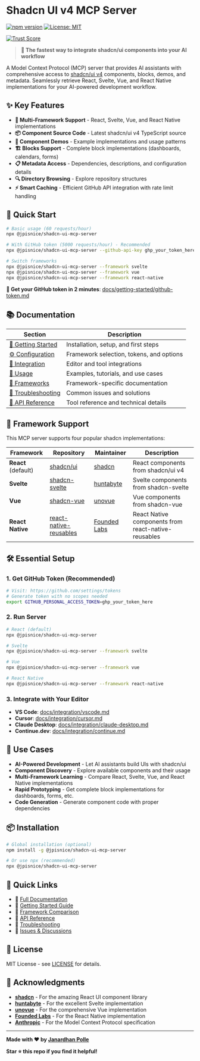 # Shadcn UI v4 MCP Server

[![npm version](https://badge.fury.io/js/@jpisnice%2Fshadcn-ui-mcp-server.svg)](https://badge.fury.io/js/@jpisnice%2Fshadcn-ui-mcp-server)
[![License: MIT](https://img.shields.io/badge/License-MIT-yellow.svg)](https://opensource.org/licenses/MIT)

[![Trust Score](https://archestra.ai/mcp-catalog/api/badge/quality/Jpisnice/shadcn-ui-mcp-server)](https://archestra.ai/mcp-catalog/jpisnice__shadcn-ui-mcp-server)

> **🚀 The fastest way to integrate shadcn/ui components into your AI workflow**

A Model Context Protocol (MCP) server that provides AI assistants with comprehensive access to [shadcn/ui v4](https://ui.shadcn.com/) components, blocks, demos, and metadata. Seamlessly retrieve React, Svelte, Vue, and React Native implementations for your AI-powered development workflow.

## ✨ Key Features

- **🎯 Multi-Framework Support** - React, Svelte, Vue, and React Native implementations
- **📦 Component Source Code** - Latest shadcn/ui v4 TypeScript source
- **🎨 Component Demos** - Example implementations and usage patterns  
- **🏗️ Blocks Support** - Complete block implementations (dashboards, calendars, forms)
- **📋 Metadata Access** - Dependencies, descriptions, and configuration details
- **🔍 Directory Browsing** - Explore repository structures
- **⚡ Smart Caching** - Efficient GitHub API integration with rate limit handling

## 🚀 Quick Start

```bash
# Basic usage (60 requests/hour)
npx @jpisnice/shadcn-ui-mcp-server

# With GitHub token (5000 requests/hour) - Recommended
npx @jpisnice/shadcn-ui-mcp-server --github-api-key ghp_your_token_here

# Switch frameworks
npx @jpisnice/shadcn-ui-mcp-server --framework svelte
npx @jpisnice/shadcn-ui-mcp-server --framework vue
npx @jpisnice/shadcn-ui-mcp-server --framework react-native
```

**🎯 Get your GitHub token in 2 minutes**: [docs/getting-started/github-token.md](docs/getting-started/github-token.md)

## 📚 Documentation

| Section | Description |
|---------|-------------|
| [🚀 Getting Started](docs/getting-started/) | Installation, setup, and first steps |
| [⚙️ Configuration](docs/configuration/) | Framework selection, tokens, and options |
| [🔌 Integration](docs/integration/) | Editor and tool integrations |
| [📖 Usage](docs/usage/) | Examples, tutorials, and use cases |
| [🎨 Frameworks](docs/frameworks/) | Framework-specific documentation |
| [🐛 Troubleshooting](docs/troubleshooting/) | Common issues and solutions |
| [🔧 API Reference](docs/api/) | Tool reference and technical details |

## 🎨 Framework Support

This MCP server supports four popular shadcn implementations:

| Framework | Repository | Maintainer | Description |
|-----------|------------|------------|-------------|
| **React** (default) | [shadcn/ui](https://ui.shadcn.com/) | [shadcn](https://github.com/shadcn) | React components from shadcn/ui v4 |
| **Svelte** | [shadcn-svelte](https://www.shadcn-svelte.com/) | [huntabyte](https://github.com/huntabyte) | Svelte components from shadcn-svelte |
| **Vue** | [shadcn-vue](https://www.shadcn-vue.com/) | [unovue](https://github.com/unovue) | Vue components from shadcn-vue |
| **React Native** | [react-native-reusables](https://github.com/founded-labs/react-native-reusables) | [Founded Labs](https://github.com/founded-labs) | React Native components from react-native-reusables |

## 🛠️ Essential Setup

### 1. Get GitHub Token (Recommended)
```bash
# Visit: https://github.com/settings/tokens
# Generate token with no scopes needed
export GITHUB_PERSONAL_ACCESS_TOKEN=ghp_your_token_here
```

### 2. Run Server
```bash
# React (default)
npx @jpisnice/shadcn-ui-mcp-server

# Svelte
npx @jpisnice/shadcn-ui-mcp-server --framework svelte

# Vue  
npx @jpisnice/shadcn-ui-mcp-server --framework vue

# React Native
npx @jpisnice/shadcn-ui-mcp-server --framework react-native
```

### 3. Integrate with Your Editor
- **VS Code**: [docs/integration/vscode.md](docs/integration/vscode.md)
- **Cursor**: [docs/integration/cursor.md](docs/integration/cursor.md)
- **Claude Desktop**: [docs/integration/claude-desktop.md](docs/integration/claude-desktop.md)
- **Continue.dev**: [docs/integration/continue.md](docs/integration/continue.md)

## 🎯 Use Cases

- **AI-Powered Development** - Let AI assistants build UIs with shadcn/ui
- **Component Discovery** - Explore available components and their usage
- **Multi-Framework Learning** - Compare React, Svelte, Vue, and React Native implementations
- **Rapid Prototyping** - Get complete block implementations for dashboards, forms, etc.
- **Code Generation** - Generate component code with proper dependencies

## 📦 Installation

```bash
# Global installation (optional)
npm install -g @jpisnice/shadcn-ui-mcp-server

# Or use npx (recommended)
npx @jpisnice/shadcn-ui-mcp-server
```

## 🔗 Quick Links

- 📖 [Full Documentation](docs/)
- 🚀 [Getting Started Guide](docs/getting-started/)
- 🎨 [Framework Comparison](docs/frameworks/)
- 🔧 [API Reference](docs/api/)
- 🐛 [Troubleshooting](docs/troubleshooting/)
- 💬 [Issues & Discussions](https://github.com/Jpisnice/shadcn-ui-mcp-server)

## 📄 License

MIT License - see [LICENSE](LICENSE) for details.

## 🙏 Acknowledgments

- **[shadcn](https://github.com/shadcn)** - For the amazing React UI component library
- **[huntabyte](https://github.com/huntabyte)** - For the excellent Svelte implementation
- **[unovue](https://github.com/unovue)** - For the comprehensive Vue implementation
- **[Founded Labs](https://github.com/founded-labs)** - For the React Native implementation
- **[Anthropic](https://anthropic.com)** - For the Model Context Protocol specification

---

**Made with ❤️ by [Janardhan Polle](https://github.com/Jpisnice)**

**Star ⭐ this repo if you find it helpful!**
